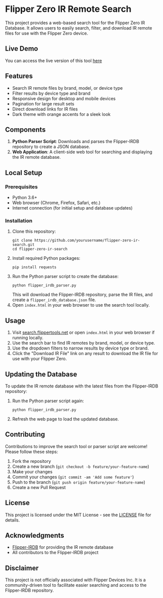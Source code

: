 # Flipper Zero IR Remote Search

This project provides a web-based search tool for the Flipper Zero IR Database. It allows users to easily search, filter, and download IR remote files for use with the Flipper Zero device.

## Live Demo

You can access the live version of this tool [here](https://search.flippertools.net)

## Features

- Search IR remote files by brand, model, or device type
- Filter results by device type and brand
- Responsive design for desktop and mobile devices
- Pagination for large result sets
- Direct download links for IR files
- Dark theme with orange accents for a sleek look

## Components

1. **Python Parser Script**: Downloads and parses the Flipper-IRDB repository to create a JSON database.
2. **Web Application**: A client-side web tool for searching and displaying the IR remote database.

## Local Setup

### Prerequisites

- Python 3.6+
- Web browser (Chrome, Firefox, Safari, etc.)
- Internet connection (for initial setup and database updates)

### Installation

1. Clone this repository:
   ```
   git clone https://github.com/yourusername/flipper-zero-ir-search.git
   cd flipper-zero-ir-search
   ```
2. Install required Python packages:
   ```
   pip install requests
   ```
3. Run the Python parser script to create the database:
   ```
   python flipper_irdb_parser.py
   ```
   This will download the Flipper-IRDB repository, parse the IR files, and create a `flipper_irdb_database.json` file.
4. Open `index.html` in your web browser to use the search tool locally.

## Usage

1. Visit [search.flippertools.net](https://search.flippertools.net) or open `index.html` in your web browser if running locally.
2. Use the search bar to find IR remotes by brand, model, or device type.
3. Use the dropdown filters to narrow results by device type or brand.
4. Click the "Download IR File" link on any result to download the IR file for use with your Flipper Zero.

## Updating the Database

To update the IR remote database with the latest files from the Flipper-IRDB repository:

1. Run the Python parser script again:
   ```
   python flipper_irdb_parser.py
   ```
2. Refresh the web page to load the updated database.

## Contributing

Contributions to improve the search tool or parser script are welcome! Please follow these steps:

1. Fork the repository
2. Create a new branch (`git checkout -b feature/your-feature-name`)
3. Make your changes
4. Commit your changes (`git commit -am 'Add some feature'`)
5. Push to the branch (`git push origin feature/your-feature-name`)
6. Create a new Pull Request

## License

This project is licensed under the MIT License - see the [LICENSE](LICENSE) file for details.

## Acknowledgments

- [Flipper-IRDB](https://github.com/logickworkshop/Flipper-IRDB) for providing the IR remote database
- All contributors to the Flipper-IRDB project

## Disclaimer

This project is not officially associated with Flipper Devices Inc. It is a community-driven tool to facilitate easier searching and access to the Flipper-IRDB repository.
